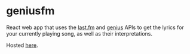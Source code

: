 # geniusfm

React web app that uses the [last.fm](https://last.fm) and [genius](https://genius.com) APIs to get the lyrics for your currently playing song, as well as their interpretations.

Hosted [here](https://behal.co/geniusfm).
